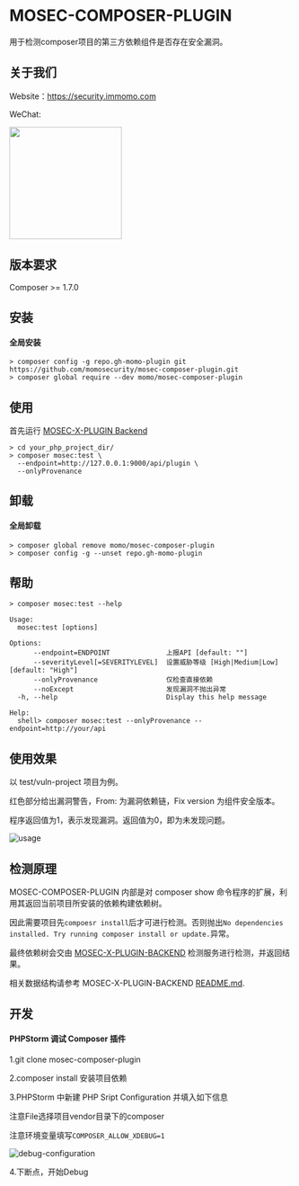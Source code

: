 # MOSEC-COMPOSER-PLUGIN

用于检测composer项目的第三方依赖组件是否存在安全漏洞。


## 关于我们

Website：https://security.immomo.com

WeChat:

<img src="https://momo-mmsrc.oss-cn-hangzhou.aliyuncs.com/img-1c96a083-7392-3b72-8aec-bad201a6abab.jpeg" width="200" hegiht="200" align="center" /><br>


## 版本要求

Composer >= 1.7.0

## 安装

#### 全局安装

```shell script
> composer config -g repo.gh-momo-plugin git https://github.com/momosecurity/mosec-composer-plugin.git
> composer global require --dev momo/mosec-composer-plugin
```

## 使用

首先运行 [MOSEC-X-PLUGIN Backend](https://github.com/momosecurity/mosec-x-plugin-backend.git)

```shell script
> cd your_php_project_dir/
> composer mosec:test \
  --endpoint=http://127.0.0.1:9000/api/plugin \
  --onlyProvenance
```

## 卸载

#### 全局卸载

```shell script
> composer global remove momo/mosec-composer-plugin
> composer config -g --unset repo.gh-momo-plugin
```

## 帮助

```shell script
> composer mosec:test --help

Usage:
  mosec:test [options]

Options:
      --endpoint=ENDPOINT              上报API [default: ""]
      --severityLevel[=SEVERITYLEVEL]  设置威胁等级 [High|Medium|Low] [default: "High"]
      --onlyProvenance                 仅检查直接依赖
      --noExcept                       发现漏洞不抛出异常
  -h, --help                           Display this help message

Help:
  shell> composer mosec:test --onlyProvenance --endpoint=http://your/api
```

## 使用效果

以 test/vuln-project 项目为例。

红色部分给出漏洞警告，From: 为漏洞依赖链，Fix version 为组件安全版本。

程序返回值为1，表示发现漏洞。返回值为0，即为未发现问题。

![usage](https://github.com/momosecurity/mosec-composer-plugin/blob/master/static/usage.jpg)

## 检测原理

MOSEC-COMPOSER-PLUGIN 内部是对 composer show 命令程序的扩展，利用其返回当前项目所安装的依赖构建依赖树。

因此需要项目先`compoesr install`后才可进行检测。否则抛出`No dependencies installed. Try running composer install or update.`异常。

最终依赖树会交由 [MOSEC-X-PLUGIN-BACKEND](https://github.com/momosecurity/mosec-x-plugin-backend.git) 检测服务进行检测，并返回结果。

相关数据结构请参考 MOSEC-X-PLUGIN-BACKEND [README.md](https://github.com/momosecurity/mosec-x-plugin-backend/blob/master/README.md).

## 开发

#### PHPStorm 调试 Composer 插件

1.git clone mosec-composer-plugin

2.composer install 安装项目依赖

3.PHPStorm 中新建 PHP Sript Configuration 并填入如下信息

注意File选择项目vendor目录下的composer

注意环境变量填写`COMPOSER_ALLOW_XDEBUG=1`

![debug-configuration](https://github.com/momosecurity/mosec-composer-plugin/blob/master/static/debug-configuration.jpg)

4.下断点，开始Debug

